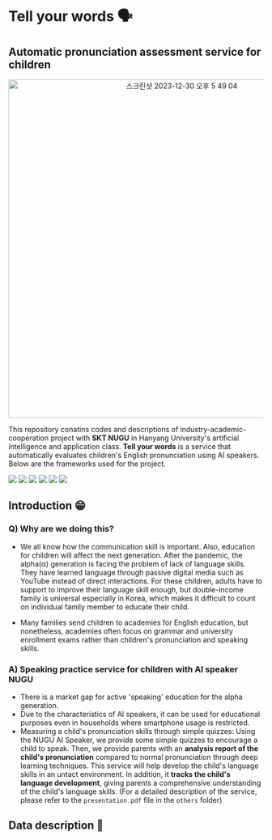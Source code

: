 # Tell your words 🗣
## Automatic pronunciation assessment service for children

<div align="center">
  <img width="669" alt="스크린샷 2023-12-30 오후 5 49 04" src="https://github.com/JunBro1016/problem-solving/assets/82267460/a7b87f56-ad8c-4d9a-9d42-75d8b33e8e49">
</div>

This repository conatins codes and descriptions of industry-academic-cooperation project with **SKT NUGU** in Hanyang University's artificial intelligence and application class. **Tell your words** is a service that automatically evaluates children's English pronunciation using AI speakers. Below are the frameworks used for the project.

<div align="left">
   <img src = "https://img.shields.io/badge/PyTorch-EE4C2C?style=flat-square&logo=PyTorch&logoColor=white"/>
   <img src = "https://img.shields.io/badge/transformers-blue?style=flat-square"/>
   <img src = "https://img.shields.io/badge/ScikitLearn-F7931E?style=flat-square&logo=scikit-learn&logoColor=white"/>
   <img src = "https://img.shields.io/badge/NumPy-013243?style=flat-square&logo=NumPy&logoColor=white"/>
   <img src = "https://img.shields.io/badge/pandas-150458?style=flat-square&logo=pandas&logoColor=white"/>
   <img src = "https://img.shields.io/badge/GoogleColab-F9AB00?style=flat-square&logo=Google%20Colab&logoColor=white"/>
</div>

## Introduction 😁
### Q) Why are we doing this?
- We all know how the communication skill is important. Also, education for children will affect the next generation. After the pandemic, the alpha(α) generation is facing the problem of lack of language skills. They have learned language through passive digital media such as YouTube instead of direct interactions. For these children, adults have to support to improve their language skill enough, but double-income family is universal especially in Korea, which makes it difficult to count on individual family member to educate their child.

- Many families send children to academies for English education, but nonetheless, academies often focus on grammar and university enrollment exams rather than children's pronunciation and speaking skills.

### A) Speaking practice service for children with AI speaker NUGU
- There is a market gap for active 'speaking' education for the alpha generation.
- Due to the characteristics of AI speakers, it can be used for educational purposes even in households where smartphone usage is restricted.
- Measuring a child's pronunciation skills through simple quizzes: Using the NUGU AI Speaker, we provide some simple quizzes to encourage a child to speak. Then, we provide parents with an **analysis report of the child's pronunciation** compared to normal pronunciation through deep learning techniques. This service will help develop the child's language skills in an untact environment. In addition, it **tracks the child's language development**, giving parents a comprehensive understanding of the child's language skills. (For a detailed description of the service, please refer to the `presentation.pdf` file in the `others` folder)

## Data description 📁


